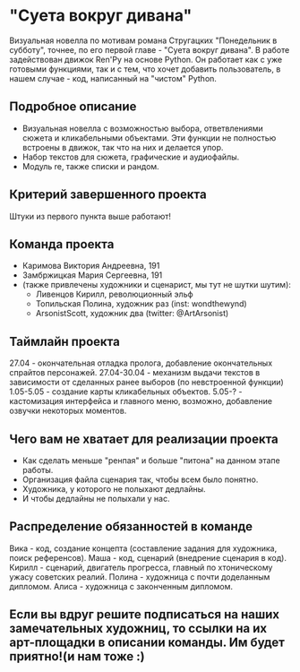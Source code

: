 # "Суета вокруг дивана"

Визуальная новелла по мотивам романа Стругацких "Понедельник в субботу", точнее, по его первой главе - "Суета вокруг дивана". В работе задействован движок Ren'Py на основе Python. Он работает как с уже готовыми функциями, так и с тем, что хочет добавить пользователь, в нашем случае - код, написанный на "чистом" Python. 

## Подробное описание

- Визуальная новелла с возможностью выбора, ответвлениями сюжета и кликабельными объектами. Эти функции не полностью встроены в движок, так что на них и делается упор.
- Набор текстов для сюжета, графические и аудиофайлы. 
- Модуль re, также списки и рандом.

## Критерий завершенного проекта

Штуки из первого пункта выше работают!

## Команда проекта
- Каримова Виктория Андреевна, 191
- Замбржицкая Мария Сергеевна, 191
- (также привлечены художники и сценарист, мы тут не шутки шутим):
  - Ливенцов Кирилл, революционный эльф
  - Топильская Полина, художник раз (inst: wondthewynd)
  - ArsonistScott, художник два (twitter: @ArtArsonist)
## Таймлайн проекта
27.04 - окончательная отладка пролога, добавление окончательных спрайтов персонажей. 
27.04-30.04 - механизм выдачи текстов в зависимости от сделанных ранее выборов (по невстроенной функции)
1.05-5.05 - создание карты кликабельных объектов. 
5.05-? - кастомизация интерфейса и главного меню, возможно, добавление озвучки некоторых моментов. 

## Чего вам не хватает для реализации проекта
- Как сделать меньше "ренпая" и больше "питона" на данном этапе работы.
- Организация файла сценария так, чтобы всем было понятно.
- Художника, у которого не полыхают дедлайны. 
- И чтобы дедлайны не полыхали у нас.

## Распределение обязанностей в команде

Вика - код, создание концепта (составление задания для художника, поиск референсов).
Маша - код, сценарий (внедрение сценария в код).
Кирилл - сценарий, двигатель прогресса, главный по хтоническому ужасу советских реалий.
Полина - художница с почти доделанным дипломом.
Алиса - художница с законченным дипломом. 

## Если вы вдруг решите подписаться на наших замечательных художниц, то ссылки на их арт-площадки в описании команды. Им будет приятно!(и нам тоже :)
